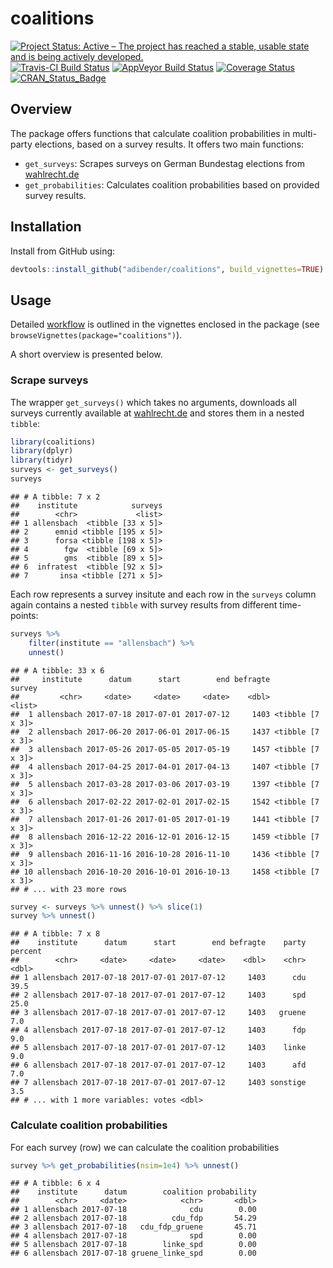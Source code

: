 
coalitions
==========

[![Project Status: Active – The project has reached a stable, usable state and is being actively developed.](http://www.repostatus.org/badges/latest/active.svg)](http://www.repostatus.org/#active) [![Travis-CI Build Status](https://travis-ci.org/adibender/coalitions.svg?branch=master)](https://travis-ci.org/adibender/coalitions) [![AppVeyor Build Status](https://ci.appveyor.com/api/projects/status/github/adibender/coalitions?branch=master&svg=true)](https://ci.appveyor.com/project/adibender/coalitions) [![Coverage Status](https://codecov.io/github/adibender/coalitions/master.svg)](https://codecov.io/github/adibender/coalitions?branch=master) [![CRAN\_Status\_Badge](http://www.r-pkg.org/badges/version/coalitions)](https://cran.r-project.org/package=coalitions)

Overview
--------

The package offers functions that calculate coalition probabilities in multi-party elections, based on a survey results. It offers two main functions:

-   `get_surveys`: Scrapes surveys on German Bundestag elections from [wahlrecht.de](http://www.wahlrecht.de)
-   `get_probabilities`: Calculates coalition probabilities based on provided survey results.

Installation
------------

Install from GitHub using:

``` r
devtools::install_github("adibender/coalitions", build_vignettes=TRUE)
```

Usage
-----

Detailed [workflow](https://adibender.github.io/coalitions/articles/workflow.html) is outlined in the vignettes enclosed in the package (see `browseVignettes(package="coalitions")`).

A short overview is presented below.

### Scrape surveys

The wrapper `get_surveys()` which takes no arguments, downloads all surveys currently available at [wahlrecht.de](http://www.wahlrecht.de/umfragen) and stores them in a nested `tibble`:

``` r
library(coalitions)
library(dplyr)
library(tidyr)
surveys <- get_surveys()
surveys
```

    ## # A tibble: 7 x 2
    ##    institute            surveys
    ##        <chr>             <list>
    ## 1 allensbach  <tibble [33 x 5]>
    ## 2      emnid <tibble [195 x 5]>
    ## 3      forsa <tibble [198 x 5]>
    ## 4        fgw  <tibble [69 x 5]>
    ## 5        gms  <tibble [89 x 5]>
    ## 6  infratest  <tibble [92 x 5]>
    ## 7       insa <tibble [271 x 5]>

Each row represents a survey insitute and each row in the `surveys` column again contains a nested `tibble` with survey results from different time-points:

``` r
surveys %>% 
    filter(institute == "allensbach") %>% 
    unnest()
```

    ## # A tibble: 33 x 6
    ##     institute      datum      start        end befragte           survey
    ##         <chr>     <date>     <date>     <date>    <dbl>           <list>
    ##  1 allensbach 2017-07-18 2017-07-01 2017-07-12     1403 <tibble [7 x 3]>
    ##  2 allensbach 2017-06-20 2017-06-01 2017-06-15     1437 <tibble [7 x 3]>
    ##  3 allensbach 2017-05-26 2017-05-05 2017-05-19     1457 <tibble [7 x 3]>
    ##  4 allensbach 2017-04-25 2017-04-01 2017-04-13     1407 <tibble [7 x 3]>
    ##  5 allensbach 2017-03-28 2017-03-06 2017-03-19     1397 <tibble [7 x 3]>
    ##  6 allensbach 2017-02-22 2017-02-01 2017-02-15     1542 <tibble [7 x 3]>
    ##  7 allensbach 2017-01-26 2017-01-05 2017-01-19     1441 <tibble [7 x 3]>
    ##  8 allensbach 2016-12-22 2016-12-01 2016-12-15     1459 <tibble [7 x 3]>
    ##  9 allensbach 2016-11-16 2016-10-28 2016-11-10     1436 <tibble [7 x 3]>
    ## 10 allensbach 2016-10-20 2016-10-01 2016-10-13     1458 <tibble [7 x 3]>
    ## # ... with 23 more rows

``` r
survey <- surveys %>% unnest() %>% slice(1)
survey %>% unnest()
```

    ## # A tibble: 7 x 8
    ##    institute      datum      start        end befragte    party percent
    ##        <chr>     <date>     <date>     <date>    <dbl>    <chr>   <dbl>
    ## 1 allensbach 2017-07-18 2017-07-01 2017-07-12     1403      cdu    39.5
    ## 2 allensbach 2017-07-18 2017-07-01 2017-07-12     1403      spd    25.0
    ## 3 allensbach 2017-07-18 2017-07-01 2017-07-12     1403   gruene     7.0
    ## 4 allensbach 2017-07-18 2017-07-01 2017-07-12     1403      fdp     9.0
    ## 5 allensbach 2017-07-18 2017-07-01 2017-07-12     1403    linke     9.0
    ## 6 allensbach 2017-07-18 2017-07-01 2017-07-12     1403      afd     7.0
    ## 7 allensbach 2017-07-18 2017-07-01 2017-07-12     1403 sonstige     3.5
    ## # ... with 1 more variables: votes <dbl>

### Calculate coalition probabilities

For each survey (row) we can calculate the coalition probabilities

``` r
survey %>% get_probabilities(nsim=1e4) %>% unnest()
```

    ## # A tibble: 6 x 4
    ##    institute      datum        coalition probability
    ##        <chr>     <date>            <chr>       <dbl>
    ## 1 allensbach 2017-07-18              cdu        0.00
    ## 2 allensbach 2017-07-18          cdu_fdp       54.29
    ## 3 allensbach 2017-07-18   cdu_fdp_gruene       45.71
    ## 4 allensbach 2017-07-18              spd        0.00
    ## 5 allensbach 2017-07-18        linke_spd        0.00
    ## 6 allensbach 2017-07-18 gruene_linke_spd        0.00
